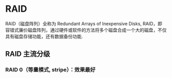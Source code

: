 # RAID
RAID（磁盘阵列）全称为 Redundant Arrays of Inexpensive Disks, RAID，即容错式廉价磁盘阵列，通过硬件或软件的方法将多个磁盘合成一个大的磁盘，不仅具有磁盘存储功能，还有数据备份功能.
## RAID 主流分级
### RAID 0（等量模式, stripe）：效果最好
